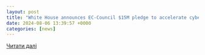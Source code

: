 ```yaml
---
layout: post
title: "White House announces EC-Council $15M pledge to accelerate cyber skill development"
date: 2024-08-06 13:39:57 +0000
categories: [news]
---
```


[Читати далі](https://www.securitysystemsnews.com/article/white-house-announces-ec-council-15m-pledge-to-accelerate-cyber-skill-development)
